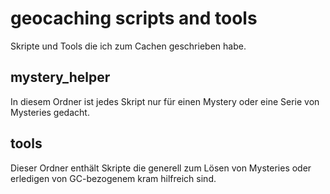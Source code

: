 # geocaching scripts and tools
Skripte und Tools die ich zum Cachen geschrieben habe.

## mystery_helper
In diesem Ordner ist jedes Skript nur für einen Mystery oder eine Serie von Mysteries gedacht.

## tools
Dieser Ordner enthält Skripte die generell zum Lösen von Mysteries oder erledigen von GC-bezogenem kram hilfreich sind.
